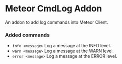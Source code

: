 # Meteor CmdLog Addon

An addon to add log commands into Meteor Client.

### Added commands

- `info <message>` Log a message at the INFO level.
- `warn <message>` Log a message at the WARN level.
- `error <message>` Log a message at the ERROR level.
